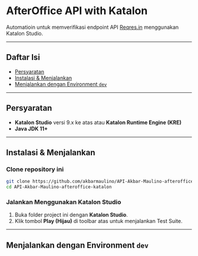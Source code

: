 # AfterOffice API with Katalon

Automatioin untuk memverifikasi endpoint API [Reqres.in](https://reqres.in/) menggunakan Katalon Studio.

---

## Daftar Isi

- [Persyaratan](#persyaratan)
- [Instalasi & Menjalankan](#instalasi--menjalankan)
- [Menjalankan dengan Environment `dev`](#menjalankan-dengan-environment-dev)


---

## Persyaratan

- **Katalon Studio** versi 9.x ke atas atau **Katalon Runtime Engine (KRE)**
- **Java JDK 11+**

---

## Instalasi & Menjalankan

### Clone repository ini
```bash
git clone https://github.com/akbarmaulino/API-Akbar-Maulino-afteroffice-katalon.git
cd API-Akbar-Maulino-afteroffice-katalon
```

### Jalankan Menggunakan Katalon Studio
1. Buka folder project ini dengan **Katalon Studio**.
2. Klik tombol **Play (Hijau)** di toolbar atas untuk menjalankan Test Suite.

---

## Menjalankan dengan Environment `dev`
